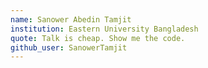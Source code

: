 ```yaml
---
name: Sanower Abedin Tamjit 
institution: Eastern University Bangladesh
quote: Talk is cheap. Show me the code.
github_user: SanowerTamjit 
---
```

